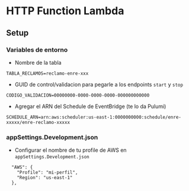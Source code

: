 # HTTP Function Lambda

## Setup
### Variables de entorno
- Nombre de la tabla

`TABLA_RECLAMOS=reclamo-enre-xxx`
- GUID de control/validacion para pegarle a los endpoints `start` y `stop`

`CODIGO_VALIDACION=00000000-0000-0000-0000-000000000000`
- Agregar el ARN del Schedule de EventBridge (te lo da Pulumi)

`SCHEDULE_ARN=arn:aws:scheduler:us-east-1:0000000000:schedule/enre-xxxxx/enre-reclamo-xxxxx`

### appSettings.Development.json
- Configurar el nombre de tu profile de AWS en `appSettings.Development.json` 
```
  "AWS": {
    "Profile": "mi-perfil",
    "Region": "us-east-1"
  },
```